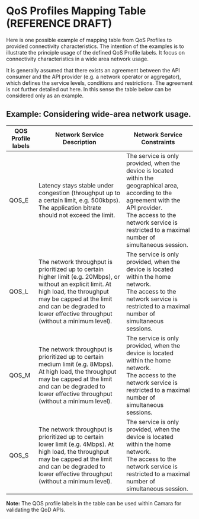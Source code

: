 # QoS Profiles Mapping Table (REFERENCE DRAFT)

Here is one possible example of mapping table from QoS Profiles to provided connectivity characteristics. The intention of the examples is to illustrate the principle usage of the defined QoS Profile labels. It focus on connectivity characteristics in a wide area network usage.

It is generally assumed that there exists an agreement between the API consumer and the API provider (e.g. a network operator or aggregator), which defines the service levels, conditions and restrictions. The agreement is not further detailed out here. In this sense the table below can be considered only as an example. 

## Example: Considering wide-area network usage.
| QOS Profile labels | Network Service Description | Network Service Constraints |
|----------| --------- | ----------- |
| QOS\_E   | Latency stays stable under congestion (throughput up to a certain limit, e.g. 500kbps). The application bitrate should not exceed the limit. | The service is only provided, when the device is located within the geographical area, according to the agreement with the API provider.<br>The access to the network service is restricted to a maximal number of simultaneous session. |
| QOS\_L   | The network throughput is prioritized up to certain higher limit (e.g. 20Mbps), or without an explicit limit. At high load, the throughput may be capped at the limit and can be degraded to lower effective throughput (without a minimum level). | The service is only provided, when the device is located within the home network.<br>The access to the network service is restricted to a maximal number of simultaneous sessions. |
| QOS\_M   | The network throughput is prioritized up to certain medium limit (e.g. 8Mbps). At high load, the throughput may be capped at the limit and can be degraded to lower effective throughput (without a minimum level). | The service is only provided, when the device is located within the home network.<br>The access to the network service is restricted to a maximal number of simultaneous sessions. |
| QOS\_S   | The network throughput is prioritized up to certain lower limit (e.g. 4Mbps). At high load, the throughput may be capped at the limit and can be degraded to lower effective throughput (without a minimum level). | The service is only provided, when the device is located within the home network.<br>The access to the network service is restricted to a maximal number of simultaneous session. |

**Note:**
The QOS profile labels in the table can be used within Camara for validating the QoD APIs.

